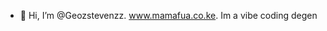 - 👋 Hi, I’m @Geozstevenzz. www.mamafua.co.ke. Im a vibe coding degen

<!---
Geozstevenzz/Geozstevenzz is a ✨ special ✨ repository because its `README.md` (this file) appears on your GitHub profile.
You can click the Preview link to take a look at your changes.
--->
